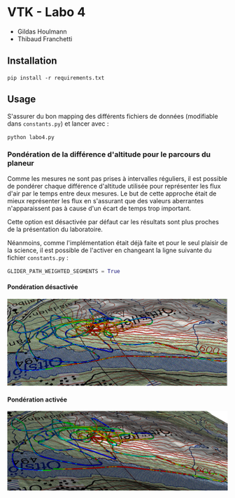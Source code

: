 # VTK - Labo 4

- Gildas Houlmann
- Thibaud Franchetti

## Installation

```
pip install -r requirements.txt
```

## Usage

S'assurer du bon mapping des différents fichiers de données (modifiable dans `constants.py`) et lancer avec :

```
python labo4.py
```

### Pondération de la différence d'altitude pour le parcours du planeur

Comme les mesures ne sont pas prises à intervalles réguliers, il est possible de pondérer chaque différence d'altitude utilisée pour représenter les flux d'air par le temps entre deux mesures. Le but de cette approche était de mieux représenter les flux en s'assurant que des valeurs aberrantes n'apparaissent pas à cause d'un écart de temps trop important.

Cette option est désactivée par défaut car les résultats sont plus proches de la présentation du laboratoire.

Néanmoins, comme l'implémentation était déjà faite et pour le seul plaisir de la science, il est possible de l'activer en changeant la ligne suivante du fichier `constants.py` :

```Python
GLIDER_PATH_WEIGHTED_SEGMENTS = True
```

#### Pondération désactivée

![](weighting_off.png)
#### Pondération activée

![](weighting_on.png)



